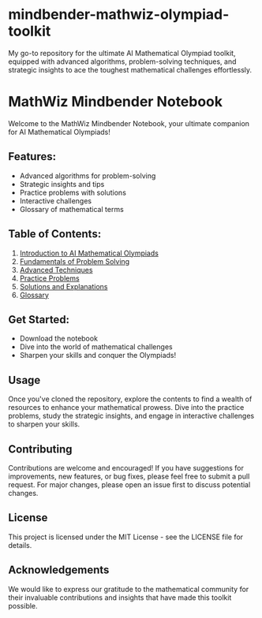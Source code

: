 # mindbender-mathwiz-olympiad-toolkit
My go-to repository for the ultimate AI Mathematical Olympiad toolkit, equipped with advanced algorithms, problem-solving techniques, and strategic insights to ace the toughest mathematical challenges effortlessly.

# MathWiz Mindbender Notebook

Welcome to the MathWiz Mindbender Notebook, your ultimate companion for AI Mathematical Olympiads!

## Features:

- Advanced algorithms for problem-solving
- Strategic insights and tips
- Practice problems with solutions
- Interactive challenges
- Glossary of mathematical terms

## Table of Contents:

1. [Introduction to AI Mathematical Olympiads](docs/introduction.md) 
2. [Fundamentals of Problem Solving](docs/fundamental_of_problem_solving.md) 
3. [Advanced Techniques](docs/advanced_techniques.md) 
4. [Practice Problems](docs/practice_problems.md) 
5. [Solutions and Explanations](docs/solutions_and_explanations.md) 
6. [Glossary](docs/glossary.md) 

## Get Started:

- Download the notebook
- Dive into the world of mathematical challenges
- Sharpen your skills and conquer the Olympiads!

## Usage
Once you've cloned the repository, explore the contents to find a wealth of resources to enhance your mathematical prowess. Dive into the practice problems, study the strategic insights, and engage in interactive challenges to sharpen your skills.

## Contributing
Contributions are welcome and encouraged! If you have suggestions for improvements, new features, or bug fixes, please feel free to submit a pull request. For major changes, please open an issue first to discuss potential changes.

## License
This project is licensed under the MIT License - see the LICENSE file for details.

## Acknowledgements
We would like to express our gratitude to the mathematical community for their invaluable contributions and insights that have made this toolkit possible.
